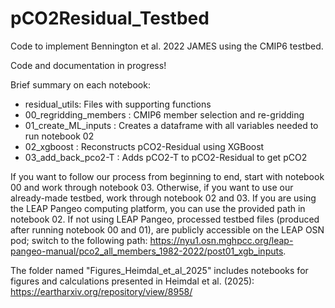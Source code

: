 # pCO2Residual_Testbed
Code to implement Bennington et al. 2022 JAMES using the CMIP6 testbed.

Code and documentation in progress!

Brief summary on each notebook:
- residual_utils: Files with supporting functions
- 00_regridding_members : CMIP6 member selection and re-gridding 
- 01_create_ML_inputs : Creates a dataframe with all variables needed to run notebook 02
- 02_xgboost : Reconstructs pCO2-Residual using XGBoost
- 03_add_back_pco2-T : Adds pCO2-T to pCO2-Residual to get pCO2

If you want to follow our process from beginning to end, start with notebook 00 and work through notebook 03. Otherwise, if you want to use our already-made testbed, work through notebook 02 and 03. If you are using the LEAP Pangeo computing platform, you can use the provided path in notebook 02. If not using LEAP Pangeo, processed testbed files (produced after running notebook 00 and 01), are publicly accessible on the LEAP OSN pod; switch to the following path: https://nyu1.osn.mghpcc.org/leap-pangeo-manual/pco2_all_members_1982-2022/post01_xgb_inputs.   

The folder named "Figures_Heimdal_et_al_2025" includes notebooks for figures and calculations presented in Heimdal et al. (2025): https://eartharxiv.org/repository/view/8958/
